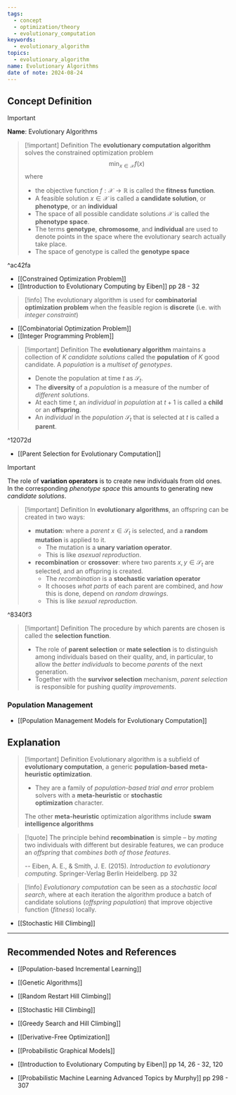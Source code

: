 ```yaml
---
tags:
  - concept
  - optimization/theory
  - evolutionary_computation
keywords:
  - evolutionary_algorithm
topics:
  - evolutionary_algorithm
name: Evolutionary Algorithms
date of note: 2024-08-24
---
```


## Concept Definition

>[!important]
>**Name**: Evolutionary Algorithms

>[!important] Definition
>The **evolutionary computation algorithm** solves the constrained optimization problem $$\min_{x\in \mathcal{X}} f(x)$$
>where
>-  the objective function $f: \mathcal{X} \to \mathbb{R}$ is called the **fitness function**.
>- A feasible solution  $x\in \mathcal{X}$ is called a **candidate solution**, or **phenotype**, or an **individual**
>- The space of all possible candidate solutions $\mathcal{X}$ is called the **phenotype space**.
>- The terms **genotype**, **chromosome**, and **individual** are used to denote points in the space where the evolutionary search actually take place. 
>- The space of genotype is called the **genotype space**

^ac42fa

- [[Constrained Optimization Problem]]
- [[Introduction to Evolutionary Computing by Eiben]] pp 28 - 32

>[!info]
>The evolutionary algorithm is used for **combinatorial optimization problem** when the feasible region is **discrete** (i.e. with *integer constraint*)

- [[Combinatorial Optimization Problem]]
- [[Integer Programming Problem]]


>[!important] Definition
>The **evolutionary algorithm** maintains a collection of $K$ *candidate solutions* called the **population** of $K$ good candidate. A *population* is a *multiset of genotypes*.
>- Denote the population at time $t$ as $\mathcal{S}_{t}$.
>- The **diversity** of a *population* is a measure of the number of *different solutions*.
>- At each time $t$, an *individual* in *population* at $t+1$ is called a **child** or an **offspring**.
>- An *individual* in the *population* $\mathcal{S}_{t}$ that is selected at $t$ is called a **parent**.

^12072d

- [[Parent Selection for Evolutionary Computation]]

>[!important]
>The role of **variation operators** is to create new individuals from old ones. In the corresponding *phenotype space* this amounts to generating new *candidate solutions*.


>[!important] Definition
>In **evolutionary algorithms**, an offspring can be created in two ways:
>- **mutation**: where a *parent* $x\in \mathcal{S}_{t}$ is selected, and a **random mutation** is applied to it.
>	- The mutation is a **unary variation operator**. 
>	- This is like *asexual reproduction*.
>- **recombination** or **crossover**: where two parents $x,y \in \mathcal{S}_{t}$ are selected, and an offspring is created.
>	- The *recombination* is a **stochastic variation operator**
>	- It chooses *what parts* of each parent are combined, and *how* this is done, depend on *random drawings*.
>	- This is like *sexual reproduction*.

^8340f3



>[!important] Definition
>The procedure by which parents are chosen is called the **selection function**.
>
>- The role of **parent selection** or **mate selection** is to distinguish among individuals based on their quality, and, in particular, to allow the *better individuals* to become *parents* of the next generation.
>- Together with the **survivor selection** mechanism, *parent selection* is responsible for pushing *quality improvements*.

### Population Management

- [[Population Management Models for Evolutionary Computation]]



## Explanation

>[!important] Definition
>Evolutionary algorithm is a subfield of **evolutionary computation**, a generic **population-based** **meta-heuristic optimization**. 
>- They are a family of *population-based trial and error* problem solvers with a **meta-heuristic** or **stochastic optimization** character. 
>
>The other **meta-heuristic** optimization algorithms include **swam intelligence algorithms**

>[!quote]
>The principle behind **recombination** is simple – by *mating* two individuals with different but desirable features, we can produce an *offspring* that *combines both of those features*.
>
>-- Eiben, A. E., & Smith, J. E. (2015). _Introduction to evolutionary computing_. Springer-Verlag Berlin Heidelberg. pp 32

>[!info]
>*Evolutionary computation* can be seen as a *stochastic local search*, where at each iteration the algorithm produce a batch of candidate solutions (*offspring population*) that improve objective function (*fitness*) locally. 

- [[Stochastic Hill Climbing]]




-----------
##  Recommended Notes and References




- [[Population-based Incremental Learning]]
- [[Genetic Algorithms]]
- [[Random Restart Hill Climbing]]
- [[Stochastic Hill Climbing]]
- [[Greedy Search and Hill Climbing]]
- [[Derivative-Free Optimization]]

- [[Probabilistic Graphical Models]]


- [[Introduction to Evolutionary Computing by Eiben]] pp 14, 26 - 32, 120
- [[Probabilistic Machine Learning Advanced Topics by Murphy]] pp 298 - 307